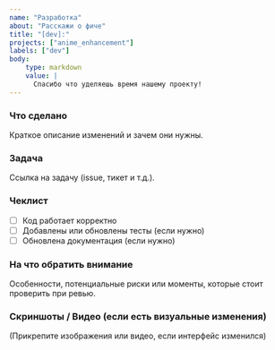 ```yaml
---
name: "Разработка"
about: "Расскажи о фиче"
title: "[dev]:"
projects: ["anime_enhancement"]
labels: ["dev"]
body:
    type: markdown
    value: |
      Спасибо что уделяешь время нашему проекту!
---
```


### Что сделано

Краткое описание изменений и зачем они нужны.

### Задача

Ссылка на задачу (issue, тикет и т.д.).

### Чеклист

- [ ] Код работает корректно
- [ ] Добавлены или обновлены тесты (если нужно)
- [ ] Обновлена документация (если нужно)

### На что обратить внимание

Особенности, потенциальные риски или моменты, которые стоит проверить при ревью.

### Скриншоты / Видео (если есть визуальные изменения)

(Прикрепите изображения или видео, если интерфейс изменился)

